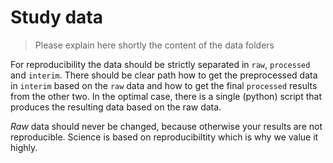 # Study data
> Please explain here shortly the content of the data folders

For reproducibility the data should be strictly separated in `raw`, `processed` and `interim`.
There should be clear path how to get the preprocessed data in `interim` based on the `raw` data and how to get the final `processed` results from the other two. In the optimal case, there is a single (python) script that produces the resulting data based on the raw data.

*Raw* data should never be changed, because otherwise your results are not reproducible. Science is based on reproducibiltity which is why we value it highly. 